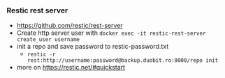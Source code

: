 ### Restic rest server
* https://github.com/restic/rest-server
* Create http server user with `docker exec -it restic-rest-server create_user username`
* init a repo and save password to restic-password.txt
    * `restic -r rest:http://username:password@backup.duobit.ro:8000/repo init`
* more on https://restic.net/#quickstart


